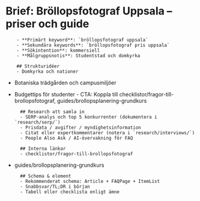 # Brief: Bröllopsfotograf Uppsala – priser och guide

        - **Primärt keyword**: `bröllopsfotograf uppsala`
        - **Sekundära keywords**: `bröllopsfotograf pris uppsala`
        - **Sökintention**: kommersiell
        - **Målgruppsnotis**: Studentstad och domkyrka

        ## Strukturidéer
        - Domkyrka och nationer

- Botaniska trädgården och campusmiljöer
- Budgettips för studenter - CTA: Koppla till checklistor/fragor-till-brollopsfotograf, guides/brollopsplanering-grundkurs

        ## Research att samla in
        - SERP-analys och top 5 konkurrenter (dokumentera i `research/serp/`)
        - Prisdata / avgifter / myndighetsinformation
        - Citat eller expertkommentarer (notera i `research/interviews/`)
        - People Also Ask / AI-övervakning för FAQ

        ## Interna länkar
        - checklistor/fragor-till-brollopsfotograf

- guides/brollopsplanering-grundkurs

        ## Schema & element
        - Rekommenderat schema: Article + FAQPage + ItemList
        - Snabbsvar/TL;DR i början
        - Tabell eller checklista enligt ämne
